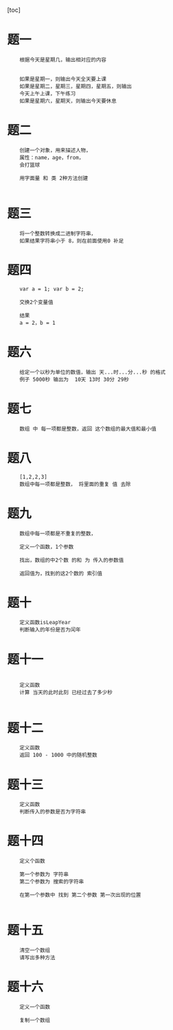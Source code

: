 [toc]
# 题一
```
    根据今天是星期几，输出相对应的内容


    如果是星期一，则输出今天全天要上课
    如果是星期二，星期三，星期四，星期五，则输出
    今天上午上课，下午练习
    如果是星期六，星期天，则输出今天要休息

```
# 题二
```
    创建一个对象，用来描述人物，
    属性：name，age，from，
    会打篮球

    用字面量 和 类 2种方法创建


```

# 题三
```
    将一个整数转换成二进制字符串，
    如果结果字符串小于 8，则在前面使用0 补足

```

# 题四
```
    var a = 1; var b = 2;

    交换2个变量值

    结果
    a = 2，b = 1

```
# 题六
```
    给定一个以秒为单位的数值，输出 天...时...分...秒 的格式
    例子 5000秒 输出为  10天 13时 30分 29秒

```

# 题七
```
    数组 中 每一项都是整数，返回 这个数组的最大值和最小值

```
# 题八
```
    [1,2,2,3]
    数组中每一项都是整数， 将里面的重复 值 去除

```

# 题九
```
    数组中每一项都是不重复的整数，

    定义一个函数，1个参数

    找出，数组的中2个数 的和 为 传入的参数值

    返回值为，找到的这2个数的 索引值

```

# 题十
```
    定义函数isLeapYear
    判断输入的年份是否为闰年
```

# 题十一
```

    定义函数
    计算 当天的此时此刻 已经过去了多少秒


```

# 题十二
```
    定义函数
    返回 100 - 1000 中的随机整数

```

# 题十三
```
    定义函数
    判断传入的参数是否为字符串

```

# 题十四
```
    定义个函数
    
    第一个参数为 字符串
    第二个参数为 搜索的字符串

    在第一个参数中 找到 第二个参数 第一次出现的位置


```

# 题十五
```
    清空一个数组 
    请写出多种方法

```

# 题十六
```
    定义一个函数

    复制一个数组

```
















